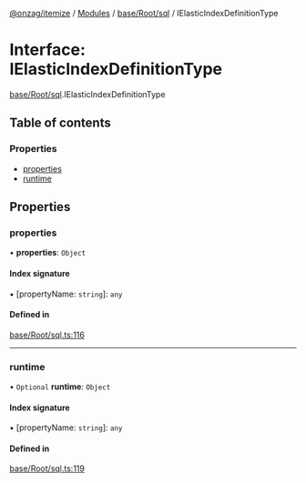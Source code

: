 [@onzag/itemize](../README.md) / [Modules](../modules.md) / [base/Root/sql](../modules/base_Root_sql.md) / IElasticIndexDefinitionType

# Interface: IElasticIndexDefinitionType

[base/Root/sql](../modules/base_Root_sql.md).IElasticIndexDefinitionType

## Table of contents

### Properties

- [properties](base_Root_sql.IElasticIndexDefinitionType.md#properties)
- [runtime](base_Root_sql.IElasticIndexDefinitionType.md#runtime)

## Properties

### properties

• **properties**: `Object`

#### Index signature

▪ [propertyName: `string`]: `any`

#### Defined in

[base/Root/sql.ts:116](https://github.com/onzag/itemize/blob/a24376ed/base/Root/sql.ts#L116)

___

### runtime

• `Optional` **runtime**: `Object`

#### Index signature

▪ [propertyName: `string`]: `any`

#### Defined in

[base/Root/sql.ts:119](https://github.com/onzag/itemize/blob/a24376ed/base/Root/sql.ts#L119)
